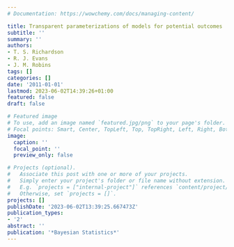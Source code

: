 ```yaml
---
# Documentation: https://wowchemy.com/docs/managing-content/

title: Transparent parameterizations of models for potential outcomes
subtitle: ''
summary: ''
authors:
- T. S. Richardson
- R. J. Evans
- J. M. Robins
tags: []
categories: []
date: '2011-01-01'
lastmod: 2023-06-02T14:39:26+01:00
featured: false
draft: false

# Featured image
# To use, add an image named `featured.jpg/png` to your page's folder.
# Focal points: Smart, Center, TopLeft, Top, TopRight, Left, Right, BottomLeft, Bottom, BottomRight.
image:
  caption: ''
  focal_point: ''
  preview_only: false

# Projects (optional).
#   Associate this post with one or more of your projects.
#   Simply enter your project's folder or file name without extension.
#   E.g. `projects = ["internal-project"]` references `content/project/deep-learning/index.md`.
#   Otherwise, set `projects = []`.
projects: []
publishDate: '2023-06-02T13:39:25.667473Z'
publication_types:
- '2'
abstract: ''
publication: '*Bayesian Statistics*'
---
```

